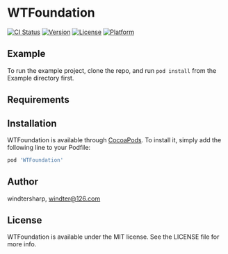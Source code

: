 # WTFoundation

[![CI Status](https://img.shields.io/travis/windtersharp/WTFoundation.svg?style=flat)](https://travis-ci.org/windtersharp/WTFoundation)
[![Version](https://img.shields.io/cocoapods/v/WTFoundation.svg?style=flat)](https://cocoapods.org/pods/WTFoundation)
[![License](https://img.shields.io/cocoapods/l/WTFoundation.svg?style=flat)](https://cocoapods.org/pods/WTFoundation)
[![Platform](https://img.shields.io/cocoapods/p/WTFoundation.svg?style=flat)](https://cocoapods.org/pods/WTFoundation)

## Example

To run the example project, clone the repo, and run `pod install` from the Example directory first.

## Requirements

## Installation

WTFoundation is available through [CocoaPods](https://cocoapods.org). To install
it, simply add the following line to your Podfile:

```ruby
pod 'WTFoundation'
```

## Author

windtersharp, windter@126.com

## License

WTFoundation is available under the MIT license. See the LICENSE file for more info.
